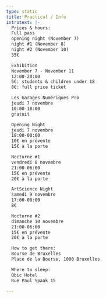 ```yaml
---
type: static
title: Practical / Info
introtext: |-
  Prices & hours:
  Full pass
  opening night (November 7)
  night #1 (November 8)
  night #2 (November 10)
  35€

  Exhibition
  November 7 - November 11
  12:00-20:00
  5€: students & children under 18
  8€: full price ticket

  Les Garages Numériques Pro
  jeudi 7 novembre
  10:00-18:00
  gratuit

  Opening Night
  jeudi 7 novembre
  18:00-00:00
  10€ en prévente
  15€ à la porte

  Nocturne #1
  vendredi 8 novembre
  21:00-06:00
  15€ en prévente
  20€ à la porte

  ArtScience Night
  samedi 9 novembre
  17:00-00:00
  8€

  Nocturne #2
  dimanche 10 novembre
  21:00-06:00
  15€ en prévente
  20€ à la porte

  How to get there:
  Bourse de Bruxelles
  Place de la Bourse, 1000 Bruxelles

  Where to sleep:
  Qbic Hotel
  Rue Paul Spaak 15

---
```

